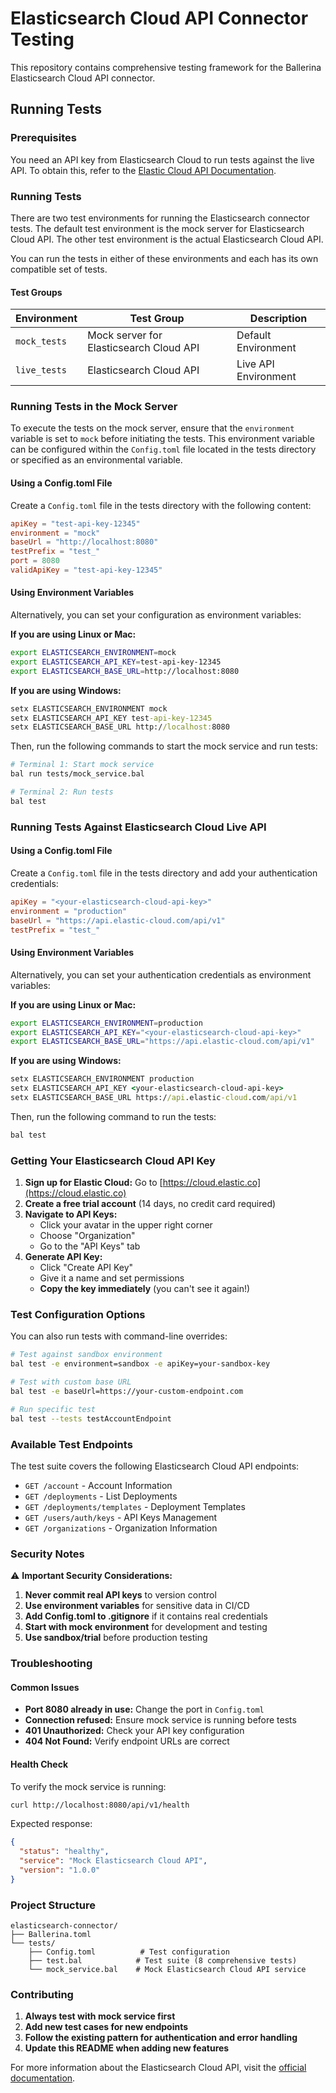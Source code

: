 # Elasticsearch Cloud API Connector Testing

This repository contains comprehensive testing framework for the Ballerina Elasticsearch Cloud API connector.

## Running Tests

### Prerequisites

You need an API key from Elasticsearch Cloud to run tests against the live API.
To obtain this, refer to the [Elastic Cloud API Documentation](https://www.elastic.co/guide/en/cloud/current/ec-api-authentication.html).

### Running Tests

There are two test environments for running the Elasticsearch connector tests. The default test environment is the mock server for Elasticsearch Cloud API. The other test environment is the actual Elasticsearch Cloud API.

You can run the tests in either of these environments and each has its own compatible set of tests.

#### Test Groups

| Environment | Test Group | Description |
|-------------|------------|-------------|
| `mock_tests` | Mock server for Elasticsearch Cloud API | Default Environment |
| `live_tests` | Elasticsearch Cloud API | Live API Environment |

### Running Tests in the Mock Server

To execute the tests on the mock server, ensure that the `environment` variable is set to `mock` before initiating the tests.
This environment variable can be configured within the `Config.toml` file located in the tests directory or specified as an environmental variable.

#### Using a Config.toml File

Create a `Config.toml` file in the tests directory with the following content:

```toml
apiKey = "test-api-key-12345"
environment = "mock"
baseUrl = "http://localhost:8080"
testPrefix = "test_"
port = 8080
validApiKey = "test-api-key-12345"
```

#### Using Environment Variables

Alternatively, you can set your configuration as environment variables:

**If you are using Linux or Mac:**
```bash
export ELASTICSEARCH_ENVIRONMENT=mock
export ELASTICSEARCH_API_KEY=test-api-key-12345
export ELASTICSEARCH_BASE_URL=http://localhost:8080
```

**If you are using Windows:**
```cmd
setx ELASTICSEARCH_ENVIRONMENT mock
setx ELASTICSEARCH_API_KEY test-api-key-12345
setx ELASTICSEARCH_BASE_URL http://localhost:8080
```

Then, run the following commands to start the mock service and run tests:

```bash
# Terminal 1: Start mock service
bal run tests/mock_service.bal

# Terminal 2: Run tests
bal test
```

### Running Tests Against Elasticsearch Cloud Live API

#### Using a Config.toml File

Create a `Config.toml` file in the tests directory and add your authentication credentials:

```toml
apiKey = "<your-elasticsearch-cloud-api-key>"
environment = "production"
baseUrl = "https://api.elastic-cloud.com/api/v1"
testPrefix = "test_"
```

#### Using Environment Variables

Alternatively, you can set your authentication credentials as environment variables:

**If you are using Linux or Mac:**
```bash
export ELASTICSEARCH_ENVIRONMENT=production
export ELASTICSEARCH_API_KEY="<your-elasticsearch-cloud-api-key>"
export ELASTICSEARCH_BASE_URL="https://api.elastic-cloud.com/api/v1"
```

**If you are using Windows:**
```cmd
setx ELASTICSEARCH_ENVIRONMENT production
setx ELASTICSEARCH_API_KEY <your-elasticsearch-cloud-api-key>
setx ELASTICSEARCH_BASE_URL https://api.elastic-cloud.com/api/v1
```

Then, run the following command to run the tests:

```bash
bal test
```

### Getting Your Elasticsearch Cloud API Key

1. **Sign up for Elastic Cloud:** Go to [https://cloud.elastic.co](https://cloud.elastic.co)
2. **Create a free trial account** (14 days, no credit card required)
3. **Navigate to API Keys:** 
   - Click your avatar in the upper right corner
   - Choose "Organization"
   - Go to the "API Keys" tab
4. **Generate API Key:**
   - Click "Create API Key"
   - Give it a name and set permissions
   - **Copy the key immediately** (you can't see it again!)

### Test Configuration Options

You can also run tests with command-line overrides:

```bash
# Test against sandbox environment
bal test -e environment=sandbox -e apiKey=your-sandbox-key

# Test with custom base URL
bal test -e baseUrl=https://your-custom-endpoint.com

# Run specific test
bal test --tests testAccountEndpoint
```

### Available Test Endpoints

The test suite covers the following Elasticsearch Cloud API endpoints:

- `GET /account` - Account Information
- `GET /deployments` - List Deployments  
- `GET /deployments/templates` - Deployment Templates
- `GET /users/auth/keys` - API Keys Management
- `GET /organizations` - Organization Information

### Security Notes

⚠️ **Important Security Considerations:**

1. **Never commit real API keys** to version control
2. **Use environment variables** for sensitive data in CI/CD
3. **Add Config.toml to .gitignore** if it contains real credentials
4. **Start with mock environment** for development and testing
5. **Use sandbox/trial** before production testing

### Troubleshooting

#### Common Issues

- **Port 8080 already in use:** Change the port in `Config.toml`
- **Connection refused:** Ensure mock service is running before tests
- **401 Unauthorized:** Check your API key configuration
- **404 Not Found:** Verify endpoint URLs are correct

#### Health Check

To verify the mock service is running:

```bash
curl http://localhost:8080/api/v1/health
```

Expected response:
```json
{
  "status": "healthy",
  "service": "Mock Elasticsearch Cloud API",
  "version": "1.0.0"
}
```

### Project Structure

```
elasticsearch-connector/
├── Ballerina.toml
└── tests/
    ├── Config.toml          # Test configuration
    ├── test.bal            # Test suite (8 comprehensive tests)
    └── mock_service.bal    # Mock Elasticsearch Cloud API service
```

### Contributing

1. **Always test with mock service first**
2. **Add new test cases for new endpoints**
3. **Follow the existing pattern for authentication and error handling**
4. **Update this README when adding new features**

For more information about the Elasticsearch Cloud API, visit the [official documentation](https://www.elastic.co/guide/en/cloud/current/ec-restful-api.html).